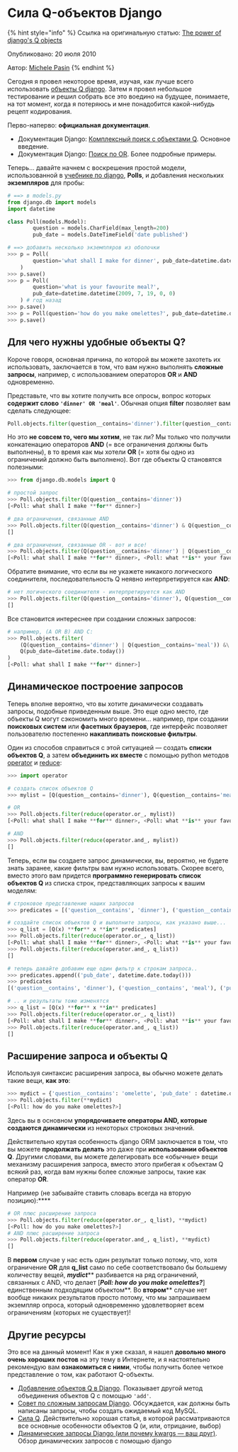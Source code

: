 # Сила Q-объектов Django

{% hint style="info" %}
Ссылка на оригинальную статью: [The power of django's Q objects](https://www.michelepasin.org/blog/2010/07/20/the-power-of-djangos-q-objects/)

Опубликовано: 20 июля 2010

Автор: [Michele Pasin](https://www.michelepasin.org/contact.html)
{% endhint %}

Сегодня я провел некоторое время, изучая, как лучше всего использовать [объекты Q django](https://docs.djangoproject.com/en/3.2/topics/db/queries/#complex-lookups-with-q-objects). Затем я провел небольшое тестирование и решил собрать все это воедино на будущее, понимаете, на тот момент, когда я потеряюсь и мне понадобится какой-нибудь рецепт кодирования.

Перво-наперво: **официальная документация**.

* Документация Django: [Комплексный поиск с объектами Q](http://docs.djangoproject.com/en/dev/topics/db/queries/#complex-lookups-with-q-objects). Основное введение.
* Документация Django: [Поиск по OR](http://www.djangoproject.com/documentation/models/or\_lookups/). Более подробные примеры.

Теперь... давайте начнем с воскрешения простой модели, использованной в [учебнике по django](http://docs.djangoproject.com/en/dev/intro/tutorial01/), **Polls**, и добавления нескольких **экземпляров** для пробы:

```python
# ==> в models.py
from django.db import models
import datetime

class Poll(models.Model):
        question = models.CharField(max_length=200)
        pub_date = models.DateTimeField('date published')

# ==> добавить несколько экземпляров из оболочки
>>> p = Poll(
        question='what shall I make for dinner', pub_date=datetime.date.today()
    )
>>> p.save()
>>> p = Poll(
        question='what is your favourite meal?',
        pub_date=datetime.datetime(2009, 7, 19, 0, 0)
    ) # год назад
>>> p.save()
>>> p = Poll(question='how do you make omelettes?', pub_date=datetime.date.today())
>>> p.save()
```

## Для чего нужны удобные объекты Q?

Короче говоря, основная причина, по которой вы можете захотеть их использовать, заключается в том, что вам нужно выполнять **сложные запросы**, например, с использованием операторов **OR** и **AND** одновременно.

Представьте, что вы хотите получить все опросы, вопрос которых **содержит слово `'dinner' OR 'meal'`**. Обычная опция **filter** позволяет вам сделать следующее:

```python
Poll.objects.filter(question__contains='dinner').filter(question__contains='meal')
```

Но это **не совсем то, чего мы хотим**, не так ли? Мы только что получили конкатенацию операторов **AND** (= все ограничения должны быть выполнены), в то время как мы хотели **OR** (= хотя бы одно из ограничений должно быть выполнено). Вот где объекты Q становятся полезными:

```python
>>> from django.db.models import Q

# простой запрос
>>> Poll.objects.filter(Q(question__contains='dinner'))
[<Poll: what shall I make **for** dinner>]

# два ограничения, связанные AND
>>> Poll.objects.filter(Q(question__contains='dinner') & Q(question__contains='meal'))
[]

# два ограничения, связанные OR - вот и все!
>>> Poll.objects.filter(Q(question__contains='dinner') | Q(question__contains='meal'))
[<Poll: what shall I make **for** dinner>, <Poll: what **is** your favourite meal?>]
```

Обратите внимание, что если вы не укажете никакого логического соединителя, последовательность Q неявно интерпретируется как **AND**:

```python
# нет логического соединителя - интерпретируется как AND
>>> Poll.objects.filter(Q(question__contains='dinner'), Q(question__contains='meal'))
[]
```

Все становится интереснее при создании сложных запросов:

```python
# например, (A OR B) AND C:
>>> Poll.objects.filter(
    (Q(question__contains='dinner') | Q(question__contains='meal')) &\
    Q(pub_date=datetime.date.today())
)
[<Poll: what shall I make **for** dinner>]
```

## Динамическое построение запросов

Теперь вполне вероятно, что вы хотите динамически создавать запросы, подобные приведенным выше. Это еще одно место, где объекты Q могут сэкономить много времени... например, при создании **поисковых систем** или **фасетных браузеров**, где интерфейс позволяет пользователю постепенно **накапливать поисковые фильтры**.

Один из способов справиться с этой ситуацией — создать **списки объектов Q**, а затем **объединить их вместе** с помощью python методов [operator](http://docs.python.org/library/operator.html#operator.and\_) и [reduce](http://docs.python.org/library/functions.html#reduce):

```python
>>> import operator

# создать список объектов Q
>>> mylist = [Q(question__contains='dinner'), Q(question__contains='meal')]

# OR
>>> Poll.objects.filter(reduce(operator.or_, mylist))
[<Poll: what shall I make **for** dinner>, <Poll: what **is** your favourite meal?>]

# AND
>>> Poll.objects.filter(reduce(operator.and_, mylist))
[]
```

Теперь, если вы создаете запрос динамически, вы, вероятно, не будете знать заранее, какие фильтры вам нужно использовать. Скорее всего, вместо этого вам придется **программно генерировать список объектов Q** из списка строк, представляющих запросы к вашим моделям:

```python
# строковое представление наших запросов
>>> predicates = [('question__contains', 'dinner'), ('question__contains', 'meal')]

# создайте список объектов Q и выполните запросы, как указано выше...
>>> q_list = [Q(x) **for** x **in** predicates]
>>> Poll.objects.filter(reduce(operator.or_, q_list))
[<Poll: what shall I make **for** dinner>, <Poll: what **is** your favourite meal?>]
>>> Poll.objects.filter(reduce(operator.and_, q_list))
[]

# теперь давайте добавим еще один фильтр к строкам запроса..
>>> predicates.append(('pub_date', datetime.date.today()))
>>> predicates
[('question__contains', 'dinner'), ('question__contains', 'meal'), ('pub_date', datetime.date(2010, 7, 19))]

# .. и результаты тоже изменятся
>>> q_list = [Q(x) **for** x **in** predicates]
>>> Poll.objects.filter(reduce(operator.or_, q_list))
[<Poll: what shall I make **for** dinner>, <Poll: what **is** your favourite meal?>, <Poll: how do you make omelettes?>]
>>> Poll.objects.filter(reduce(operator.and_, q_list))
[]
```

## Расширение запроса и объекты Q

Используя синтаксис расширения запроса, вы обычно можете делать такие вещи, **как это**:

```python
>>> mydict = {'question__contains': 'omelette', 'pub_date' : datetime.date.today()}
>>> Poll.objects.filter(**mydict)
[<Poll: how do you make omelettes?>]
```

Здесь вы в основном **упорядочиваете операторы AND, которые создаются динамически** из некоторых строковых значений.

Действительно крутая особенность django ORM заключается в том, что вы можете **продолжать делать** это даже при **использовании объектов Q**. Другими словами, вы можете делегировать все «обычные» вещи механизму расширения запроса, вместо этого прибегая к объектам Q всякий раз, когда вам нужны более сложные запросы, такие как оператор **OR**.

Например (не забывайте ставить словарь всегда на вторую позицию):\*\*\*\*

```python
# OR плюс расширение запроса
>>> Poll.objects.filter(reduce(operator.or_, q_list), **mydict)
[<Poll: how do you make omelettes?>]
# AND плюс расширение запроса
>>> Poll.objects.filter(reduce(operator.and_, q_list), **mydict)
[]
```

В **первом** случае у нас есть один результат только потому, что, хотя ограничение **OR** для **q\_list** само по себе соответствовало бы большему количеству вещей, _**mydict**_** разбивается на ряд ограничений, связанных с AND, что делает \[**_**Poll: how do you make omelettes?**_**] единственным подходящим объектом**. Во **втором**\*\* случае нет вообще никаких результатов просто потому, что мы запрашиваем экземпляр опроса, который одновременно удовлетворяет всем ограничениям (которых не существует)!

## Другие ресурсы

Это все на данный момент! Как я уже сказал, я нашел **довольно много очень хороших постов** на эту тему в Интернете, и я настоятельно рекомендую вам **ознакомиться с ними**, чтобы получить более четкое представление о том, как работают Q-объекты.

* [Добавление объектов Q в Django](http://bradmontgomery.blogspot.com/2009/06/adding-q-objects-in-django.html). Показывает другой метод объединения объектов Q с помощью `'add'`.
* [Совет по сложным запросам Django](http://jehiah.cz/archive/django-q-objects). Обсуждается, как должны быть написаны запросы, чтобы создать ожидаемый код MySQL.
* [Сила Q](http://www.djangozen.com/blog/the-power-of-q). Действительно хорошая статья, в которой рассматриваются все основные особенности объектов Q (и, или, отрицание, выбор)
* [Динамические запросы Django (или почему kwargs — ваш друг)](http://www.nomadjourney.com/2009/04/dynamic-django-queries-with-kwargs/). Обзор динамических запросов с помощью django
